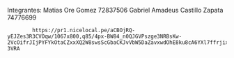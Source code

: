 Integrantes: Matias Ore Gomez  72837506
             Gabriel Amadeus Castillo Zapata 74776699

            https://pr1.nicelocal.pe/aCBOjRQ-yEJZes3R3CVOqw/1067x800,q85/4px-BW84_n0QJGVPszge3NRBsKw-2VcOifrJIjPYFYkOtaCZxxXQ2W8swsScGbaCKJvVbW5DaZavxwdOhE8ku8cA6YXl7ffrjixsmyBOHniQ9DnfW-3VRA
             
